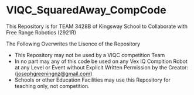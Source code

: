 # VIQC_SquaredAway_CompCode

This Repository is for TEAM 3428B of Kingsway School to Collaborate with Free Range Robotics (2921R)

The Following Overwrites the Lisence of the Repository

 * This Repository may not be used by a VIQC competition Team
 * In no part may any of this code be used on any Vex IQ Compition Robot at any Level or Event without Explicit Written Permission by the Creator: (josephgreeningnz@gmail.com)
 * Schools or other Education Facilities may use this Repository for teaching only, not competition.
